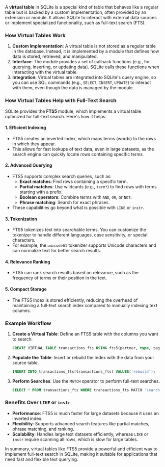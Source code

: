 A **virtual table** in SQLite is a special kind of table that behaves like a regular table but is backed by a custom implementation, often provided by an extension or module. It allows SQLite to interact with external data sources or implement specialized functionality, such as full-text search (FTS).

### How Virtual Tables Work
1. **Custom Implementation**: A virtual table is not stored as a regular table in the database. Instead, it is implemented by a module that defines how data is stored, retrieved, and manipulated.
2. **Interface**: The module provides a set of callback functions (e.g., for querying, inserting, or updating data). SQLite calls these functions when interacting with the virtual table.
3. **Integration**: Virtual tables are integrated into SQLite's query engine, so you can use SQL commands (e.g., `SELECT`, `INSERT`, `UPDATE`) to interact with them, even though the data is managed by the module.

### How Virtual Tables Help with Full-Text Search
SQLite provides the **FTS5** module, which implements a virtual table optimized for full-text search. Here's how it helps:

#### 1. **Efficient Indexing**
- FTS5 creates an inverted index, which maps terms (words) to the rows in which they appear.
- This allows for fast lookups of text data, even in large datasets, as the search engine can quickly locate rows containing specific terms.

#### 2. **Advanced Querying**
- FTS5 supports complex search queries, such as:
    - **Exact matches**: Find rows containing a specific term.
    - **Partial matches**: Use wildcards (e.g., `term*`) to find rows with terms starting with a prefix.
    - **Boolean operators**: Combine terms with `AND`, `OR`, or `NOT`.
    - **Phrase matching**: Search for exact phrases.
- These capabilities go beyond what is possible with `LIKE` or `instr`.

#### 3. **Tokenization**
- FTS5 tokenizes text into searchable terms. You can customize the tokenizer to handle different languages, case sensitivity, or special characters.
- For example, the `unicode61` tokenizer supports Unicode characters and can normalize text for better search results.

#### 4. **Relevance Ranking**
- FTS5 can rank search results based on relevance, such as the frequency of terms or their position in the text.

#### 5. **Compact Storage**
- The FTS5 index is stored efficiently, reducing the overhead of maintaining a full-text search index compared to manually indexing text columns.

### Example Workflow
1. **Create a Virtual Table**: Define an FTS5 table with the columns you want to search.
   ```sql
   CREATE VIRTUAL TABLE transactions_fts USING fts5(partner, type, tags, comments);
   ```
2. **Populate the Table**: Insert or rebuild the index with the data from your source table.
   ```sql
   INSERT INTO transactions_fts(transactions_fts) VALUES('rebuild');
   ```
3. **Perform Searches**: Use the `MATCH` operator to perform full-text searches.
   ```sql
   SELECT * FROM transactions_fts WHERE transactions_fts MATCH 'search_term*';
   ```

### Benefits Over `LIKE` or `instr`
- **Performance**: FTS5 is much faster for large datasets because it uses an inverted index.
- **Flexibility**: Supports advanced search features like partial matches, phrase matching, and ranking.
- **Scalability**: Handles large text datasets efficiently, whereas `LIKE` or `instr` require scanning all rows, which is slow for large tables.

In summary, virtual tables like FTS5 provide a powerful and efficient way to implement full-text search in SQLite, making it suitable for applications that need fast and flexible text querying.
